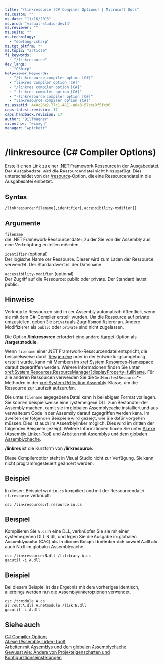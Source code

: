 ```yaml
---
title: "/linkresource (C# Compiler Options) | Microsoft Docs"
ms.custom: ""
ms.date: "11/16/2016"
ms.prod: "visual-studio-dev14"
ms.reviewer: ""
ms.suite: ""
ms.technology: 
  - "devlang-csharp"
ms.tgt_pltfrm: ""
ms.topic: "article"
f1_keywords: 
  - "/linkresource"
dev_langs: 
  - "CSharp"
helpviewer_keywords: 
  - "/linkresource compiler option [C#]"
  - "linkres compiler option [C#]"
  - "/linkres compiler option [C#]"
  - "-linkres compiler option [C#]"
  - "-linkresource compiler option [C#]"
  - "linkresource compiler option [C#]"
ms.assetid: 440c26c2-77c1-4811-a0a3-57cce3f5fc96
caps.latest.revision: 17
caps.handback.revision: 17
author: "BillWagner"
ms.author: "wiwagn"
manager: "wpickett"
---
```

# /linkresource (C# Compiler Options)
Erstellt einen Link zu einer .NET Framework\-Ressource in der Ausgabedatei.  Der Ausgabedatei wird die Ressourcendatei nicht hinzugefügt.  Dies unterscheidet von der [\/resource](../../../csharp/language-reference/compiler-options/resource-compiler-option.md)\-Option, die eine Ressourcendatei in die Ausgabedatei einbettet.  
  
## Syntax  
  
```  
/linkresource:filename[,identifier[,accessibility-modifier]]  
```  
  
## Argumente  
 `filename`  
 die .NET Framework\-Ressourcendatei, zu der Sie von der Assembly aus eine Verknüpfung erstellen möchten.  
  
 `identifier` \(optional\)  
 Der logische Name der Ressource. Dieser wird zum Laden der Ressource verwendet.  Der Standardwert ist der Dateiname.  
  
 `accessibility-modifier` \(optional\)  
 Der Zugriff auf die Ressource: public oder private.  Der Standard lautet public.  
  
## Hinweise  
 Verknüpfte Ressourcen sind in der Assembly automatisch öffentlich, wenn sie mit dem C\#\-Compiler erstellt wurden.  Um die Ressource auf private umzustellen, geben Sie `private` als Zugriffsmodifizierer an.  Andere Modifizierer als `public` oder `private` sind nicht zugelassen.  
  
 Die Option **\/linkresource** erfordert eine andere [\/target](../../../csharp/language-reference/compiler-options/target-compiler-option.md)\-Option als **\/target:module**.  
  
 Wenn `filename` einer .NET Framework\-Ressourcendatei entspricht, die beispielsweise durch [Resgen.exe](../Topic/Resgen.exe%20\(Resource%20File%20Generator\).md) oder in der Entwicklungsumgebung erstellt wurde, kann mit Membern im <xref:System.Resources>\-Namespace darauf zugegriffen werden.  Weitere Informationen finden Sie unter <xref:System.Resources.ResourceManager?displayProperty=fullName>.  Für alle anderen Ressourcen verwenden Sie die `GetManifestResource`\*\-Methoden in der <xref:System.Reflection.Assembly>\-Klasse, um die Ressource zur Laufzeit aufzurufen.  
  
 Die unter `filename` angegebene Datei kann in beliebigem Format vorliegen.  Sie können beispielsweise eine systemeigene DLL zum Bestandteil der Assembly machen, damit sie im globalen Assemblycache installiert und aus verwaltetem Code in der Assembly darauf zugegriffen werden kann.  Im zweiten der folgenden Beispiele wird gezeigt, wie Sie dafür vorgehen müssen.  Dies ist auch im Assemblylinker möglich.  Dies wird im dritten der folgenden Beispiele gezeigt.  Weitere Informationen finden Sie unter [Al.exe \(Assembly Linker\-Tool\)](../Topic/Al.exe%20\(Assembly%20Linker\).md) und [Arbeiten mit Assemblys und dem globalen Assemblychache](../Topic/Working%20with%20Assemblies%20and%20the%20Global%20Assembly%20Cache.md).  
  
 **\/linkres** ist die Kurzform von **\/linkresource**.  
  
 Diese Compileroption steht in Visual Studio nicht zur Verfügung. Sie kann nicht programmgesteuert geändert werden.  
  
## Beispiel  
 In diesem Beispiel wird `in.cs` kompiliert und mit der Ressourcendatei `rf.resource` verknüpft:  
  
```  
csc /linkresource:rf.resource in.cs  
```  
  
## Beispiel  
 Kompilieren Sie `A.cs` in eine DLL, verknüpfen Sie sie mit einer systemeigenen DLL N.dll, und legen Sie die Ausgabe im globalen Assemblycache \(GAC\) ab.  In diesem Beispiel befinden sich sowohl A.dll als auch N.dll im globalen Assemblycache.  
  
```  
csc /linkresource:N.dll /t:library A.cs  
gacutil -i A.dll  
```  
  
## Beispiel  
 Bei diesem Beispiel ist das Ergebnis mit dem vorherigen identisch, allerdings werden nun die Assemblylinkeroptionen verwendet.  
  
```  
csc /t:module A.cs  
al /out:A.dll A.netmodule /link:N.dll   
gacutil -i A.dll  
```  
  
## Siehe auch  
 [C\# Compiler Options](../../../csharp/language-reference/compiler-options/index.md)   
 [Al.exe \(Assembly Linker\-Tool\)](../Topic/Al.exe%20\(Assembly%20Linker\).md)   
 [Arbeiten mit Assemblys und dem globalen Assemblychache](../Topic/Working%20with%20Assemblies%20and%20the%20Global%20Assembly%20Cache.md)   
 [Gewusst wie: Ändern von Projekteigenschaften und Konfigurationseinstellungen](http://msdn.microsoft.com/de-de/e7184bc5-2f2b-4b4f-aa9a-3ecfcbc48b67)